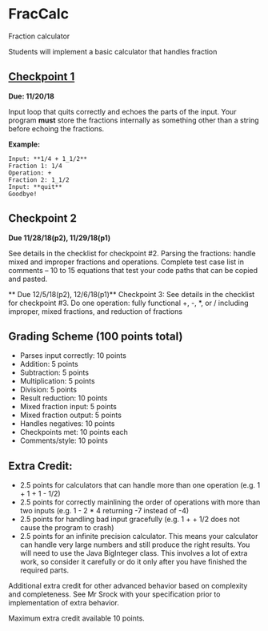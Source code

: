 # FracCalc
Fraction calculator

Students will implement a basic calculator that handles fraction

## [Checkpoint 1](checkpoint-1.md)

**Due: 11/20/18** 

Input loop that quits correctly and
    echoes the parts of the input. Your program **must** store the fractions
    internally as something other than a string before echoing the fractions.

**Example:**

```
Input: **1/4 + 1_1/2**  
Fraction 1: 1/4  
Operation: +  
Fraction 2: 1_1/2
Input: **quit**  
Goodbye!
```

## Checkpoint 2

**Due 11/28/18(p2), 11/29/18(p1)**

See details in the
    checklist for checkpoint \#2. Parsing the fractions: handle mixed and
    improper fractions and operations. Complete test case list in comments – 10
    to 15 equations that test your code paths that can be copied and pasted.

** Due 12/5/18(p2), 12/6/18(p1)**
Checkpoint 3: See details in the checklist
    for checkpoint \#3. Do one operation: fully functional +, -, \*, or /
    including improper, mixed fractions, and reduction of fractions

## Grading Scheme (100 points total)

-   Parses input correctly: 10 points
-   Addition: 5 points
-   Subtraction: 5 points
-   Multiplication: 5 points
-   Division: 5 points
-   Result reduction: 10 points
-   Mixed fraction input: 5 points
-   Mixed fraction output: 5 points
-   Handles negatives: 10 points
-   Checkpoints met: 10 points each
-   Comments/style: 10 points

## Extra Credit:

- 2.5 points for calculators that can handle more than one operation (e.g. 1 + 1 + 1 - 1/2)
- 2.5 points for correctly mainlining the order of operations with more than two inputs (e.g. 1 - 2 * 4 returning -7 instead of -4)
- 2.5 points for handling bad input gracefully (e.g. 1 + + 1/2 does not cause the program to crash)
- 2.5 points for an infinite precision calculator.  This means your calculator can handle very large numbers and still produce the right results. You will need to use the Java BigInteger class. This involves a lot of extra work, so consider it carefully or do it only after you have finished the required parts.

Additional extra credit for other advanced behavior based on complexity and completeness. See Mr Srock with your specification prior to implementation of extra behavior.

Maximum extra credit available 10 points.
